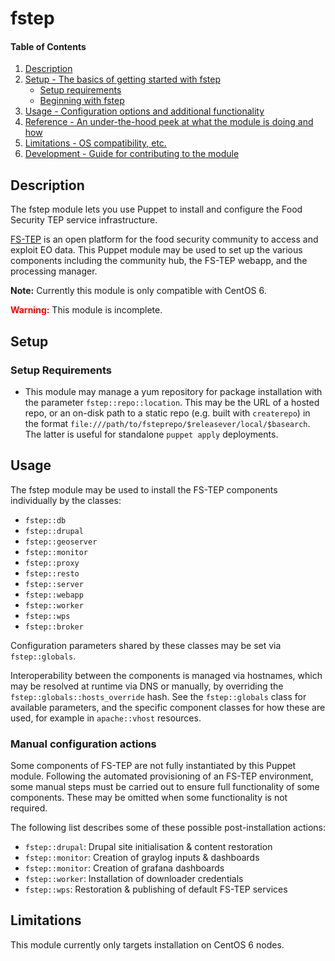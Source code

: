 # fstep

#### Table of Contents

1. [Description](#description)
1. [Setup - The basics of getting started with fstep](#setup)
    * [Setup requirements](#setup-requirements)
    * [Beginning with fstep](#beginning-with-fstep)
1. [Usage - Configuration options and additional functionality](#usage)
1. [Reference - An under-the-hood peek at what the module is doing and how](#reference)
1. [Limitations - OS compatibility, etc.](#limitations)
1. [Development - Guide for contributing to the module](#development)

## Description

The fstep module lets you use Puppet to install and configure the Food Security TEP
service infrastructure.

[FS-TEP](https://github.com/cgi-eoss/fstep) is an open platform for the food security
community to access and exploit EO data. This Puppet module may be used to
set up the various components including the community hub, the FS-TEP webapp,
and the processing manager.

**Note:** Currently this module is only compatible with CentOS 6.

**<span style="color:red;">Warning:</span>** This module is incomplete.

## Setup

### Setup Requirements

* This module may manage a yum repository for package installation with the
  parameter `fstep::repo::location`. This may be the URL of a hosted repo, or
  an on-disk path to a static repo (e.g. built with `createrepo`) in the format
  `file:///path/to/fsteprepo/$releasever/local/$basearch`. The latter is useful
  for standalone `puppet apply` deployments.

## Usage

The fstep module may be used to install the FS-TEP components individually by the
classes:
* `fstep::db`
* `fstep::drupal`
* `fstep::geoserver`
* `fstep::monitor`
* `fstep::proxy`
* `fstep::resto`
* `fstep::server`
* `fstep::webapp`
* `fstep::worker`
* `fstep::wps`
* `fstep::broker`

Configuration parameters shared by these classes may be set via `fstep::globals`.

Interoperability between the components is managed via hostnames, which may be
resolved at runtime via DNS or manually, by overriding the `fstep::globals::hosts_override`
hash. See the `fstep::globals` class for available parameters, and the specific
component classes for how these are used, for example in `apache::vhost`
resources.

### Manual configuration actions

Some components of FS-TEP are not fully instantiated by this Puppet module.
Following the automated provisioning of an FS-TEP environment, some manual steps
must be carried out to ensure full functionality of some components. These may
be omitted when some functionality is not required.

The following list describes some of these possible post-installation actions:
* `fstep::drupal`: Drupal site initialisation &amp; content restoration
* `fstep::monitor`: Creation of graylog inputs &amp; dashboards
* `fstep::monitor`: Creation of grafana dashboards
* `fstep::worker`: Installation of downloader credentials
* `fstep::wps`: Restoration &amp; publishing of default FS-TEP services


## Limitations

This module currently only targets installation on CentOS 6 nodes.
